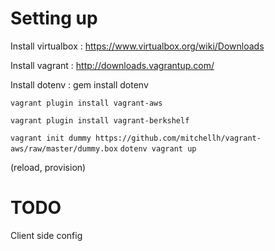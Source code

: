 # Setting up

Install virtualbox : https://www.virtualbox.org/wiki/Downloads

Install vagrant : http://downloads.vagrantup.com/

Install dotenv : gem install dotenv

`vagrant plugin install vagrant-aws`
<!-- `vagrant plugin install vagrant-omnibus` -->
`vagrant plugin install vagrant-berkshelf`

`vagrant init dummy https://github.com/mitchellh/vagrant-aws/raw/master/dummy.box`
`dotenv vagrant up`

(reload, provision)


# TODO
Client side config
